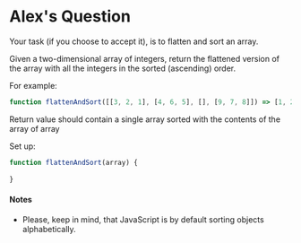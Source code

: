 # Alex's Question

Your task (if you choose to accept it), is to flatten and sort an array.

Given a two-dimensional array of integers, return the flattened version of the array with all the integers in the sorted (ascending) order.

For example:
```js
function flattenAndSort([[3, 2, 1], [4, 6, 5], [], [9, 7, 8]]) => [1, 2, 3, 4, 5, 6, 7, 8, 9]
```

Return value should contain a single array sorted with the contents of the array of array

Set up:
```js
function flattenAndSort(array) {
  
}
```

#### Notes
- Please, keep in mind, that JavaScript is by default sorting objects alphabetically.
